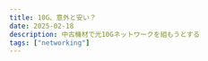 ```yaml
---
title: 10G、意外と安い？
date: 2025-02-18
description: 中古機材で光10Gネットワークを組もうとする
tags: ["networking"]
---
```

